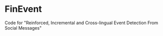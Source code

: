 # FinEvent
Code for "Reinforced, Incremental and Cross-lingual Event Detection From Social Messages"
